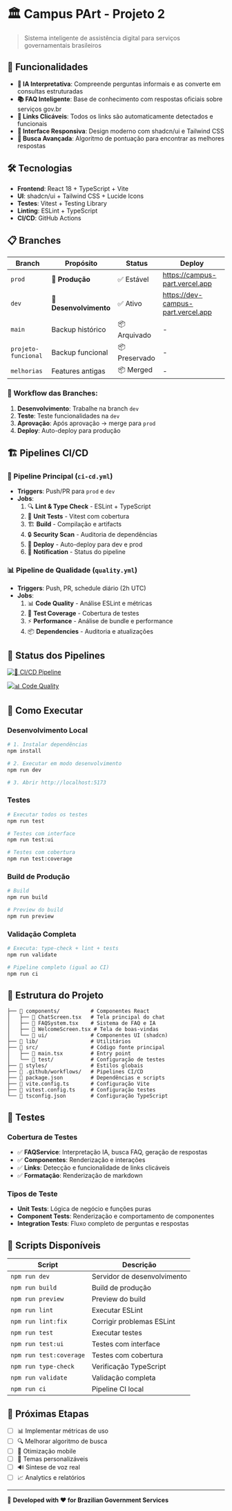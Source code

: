 # 🏛️ Campus PArt - Projeto 2

> Sistema inteligente de assistência digital para serviços governamentais brasileiros

## 🚀 Funcionalidades

- **🤖 IA Interpretativa**: Compreende perguntas informais e as converte em consultas estruturadas
- **📚 FAQ Inteligente**: Base de conhecimento com respostas oficiais sobre serviços gov.br
- **🔗 Links Clicáveis**: Todos os links são automaticamente detectados e funcionais
- **📱 Interface Responsiva**: Design moderno com shadcn/ui e Tailwind CSS
- **🎯 Busca Avançada**: Algoritmo de pontuação para encontrar as melhores respostas

## 🛠️ Tecnologias

- **Frontend**: React 18 + TypeScript + Vite
- **UI**: shadcn/ui + Tailwind CSS + Lucide Icons  
- **Testes**: Vitest + Testing Library
- **Linting**: ESLint + TypeScript
- **CI/CD**: GitHub Actions

## 📋 Branches

| Branch | Propósito | Status | Deploy |
|--------|-----------|---------|--------|
| `prod` | **🚀 Produção** | ✅ Estável | https://campus-part.vercel.app |
| `dev` | **🧪 Desenvolvimento** | ✅ Ativo | https://dev-campus-part.vercel.app |
| `main` | Backup histórico | 📦 Arquivado | - |
| `projeto-funcional` | Backup funcional | 📦 Preservado | - |
| `melhorias` | Features antigas | 📦 Merged | - |

### 🔄 Workflow das Branches:
1. **Desenvolvimento**: Trabalhe na branch `dev` 
2. **Teste**: Teste funcionalidades na `dev`
3. **Aprovação**: Após aprovação → merge para `prod`
4. **Deploy**: Auto-deploy para produção

## 🏗️ Pipelines CI/CD

### 🚀 Pipeline Principal (`ci-cd.yml`)
- **Triggers**: Push/PR para `prod` e `dev`
- **Jobs**:
  1. 🔍 **Lint & Type Check** - ESLint + TypeScript
  2. 🧪 **Unit Tests** - Vitest com cobertura
  3. 🏗️ **Build** - Compilação e artifacts
  4. 🔒 **Security Scan** - Auditoria de dependências
  5. 🚀 **Deploy** - Auto-deploy para dev e prod
  6. 📢 **Notification** - Status do pipeline

### 📊 Pipeline de Qualidade (`quality.yml`) 
- **Triggers**: Push, PR, schedule diário (2h UTC)
- **Jobs**:
  1. 📊 **Code Quality** - Análise ESLint e métricas
  2. 🧪 **Test Coverage** - Cobertura de testes  
  3. ⚡ **Performance** - Análise de bundle e performance
  4. 📦 **Dependencies** - Auditoria e atualizações

## 🚦 Status dos Pipelines

[![🚀 CI/CD Pipeline](https://github.com/username/campus-part-projeto-2/workflows/🚀%20CI/CD%20Pipeline/badge.svg)](https://github.com/username/campus-part-projeto-2/actions)

[![📊 Code Quality](https://github.com/username/campus-part-projeto-2/workflows/📊%20Code%20Quality%20&%20Performance/badge.svg)](https://github.com/username/campus-part-projeto-2/actions)

## 🚀 Como Executar

### Desenvolvimento Local
```bash
# 1. Instalar dependências
npm install

# 2. Executar em modo desenvolvimento
npm run dev

# 3. Abrir http://localhost:5173
```

### Testes
```bash
# Executar todos os testes
npm run test

# Testes com interface
npm run test:ui

# Testes com cobertura
npm run test:coverage
```

### Build de Produção
```bash
# Build
npm run build

# Preview do build
npm run preview
```

### Validação Completa
```bash
# Executa: type-check + lint + tests
npm run validate

# Pipeline completo (igual ao CI)
npm run ci
```

## 📁 Estrutura do Projeto

```
├── 📁 components/          # Componentes React
│   ├── 📄 ChatScreen.tsx   # Tela principal do chat
│   ├── 📄 FAQSystem.tsx    # Sistema de FAQ e IA
│   ├── 📄 WelcomeScreen.tsx # Tela de boas-vindas
│   └── 📁 ui/              # Componentes UI (shadcn)
├── 📁 lib/                 # Utilitários
├── 📁 src/                 # Código fonte principal
│   ├── 📄 main.tsx         # Entry point
│   └── 📁 test/            # Configuração de testes
├── 📁 styles/              # Estilos globais
├── 📁 .github/workflows/   # Pipelines CI/CD
├── 📄 package.json         # Dependências e scripts
├── 📄 vite.config.ts       # Configuração Vite
├── 📄 vitest.config.ts     # Configuração testes
└── 📄 tsconfig.json        # Configuração TypeScript
```

## 🧪 Testes

### Cobertura de Testes
- ✅ **FAQService**: Interpretação IA, busca FAQ, geração de respostas  
- ✅ **Componentes**: Renderização e interações
- ✅ **Links**: Detecção e funcionalidade de links clicáveis
- ✅ **Formatação**: Renderização de markdown

### Tipos de Teste
- **Unit Tests**: Lógica de negócio e funções puras
- **Component Tests**: Renderização e comportamento de componentes
- **Integration Tests**: Fluxo completo de perguntas e respostas

## 🔧 Scripts Disponíveis

| Script | Descrição |
|--------|-----------|
| `npm run dev` | Servidor de desenvolvimento |
| `npm run build` | Build de produção |
| `npm run preview` | Preview do build |
| `npm run lint` | Executar ESLint |
| `npm run lint:fix` | Corrigir problemas ESLint |
| `npm run test` | Executar testes |
| `npm run test:ui` | Testes com interface |
| `npm run test:coverage` | Testes com cobertura |
| `npm run type-check` | Verificação TypeScript |
| `npm run validate` | Validação completa |
| `npm run ci` | Pipeline CI local |

## 🎯 Próximas Etapas

- [ ] 📊 Implementar métricas de uso
- [ ] 🔍 Melhorar algoritmo de busca
- [ ] 📱 Otimização mobile
- [ ] 🎨 Temas personalizáveis
- [ ] 🔊 Síntese de voz real
- [ ] 📈 Analytics e relatórios

---

🚀 **Developed with ❤️ for Brazilian Government Services**
